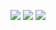 ![](https://i.imgur.com/nzxckog.png)
![](https://i.imgur.com/KXhBOKN.png)
![](https://i.imgur.com/m4JpmIY.png)
